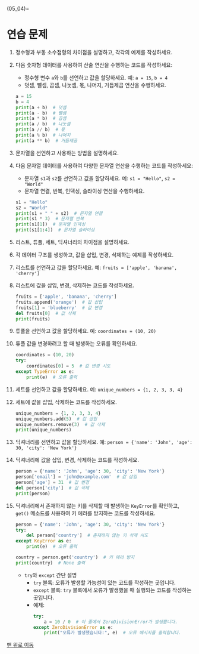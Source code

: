 (05_04)=
# 연습 문제

1. 정수형과 부동 소수점형의 차이점을 설명하고, 각각의 예제를 작성하세요.

2. 다음 숫자형 데이터를 사용하여 산술 연산을 수행하는 코드를 작성하세요:
    - 정수형 변수 `a`와 `b`를 선언하고 값을 할당하세요. 예: `a = 15`, `b = 4`
    - 덧셈, 뺄셈, 곱셈, 나눗셈, 몫, 나머지, 거듭제곱 연산을 수행하세요.
    ```python
    a = 15
    b = 4
    print(a + b)  # 덧셈
    print(a - b)  # 뺄셈
    print(a * b)  # 곱셈
    print(a / b)  # 나눗셈
    print(a // b)  # 몫
    print(a % b)  # 나머지
    print(a ** b)  # 거듭제곱
    ```

3. 문자열을 선언하고 사용하는 방법을 설명하세요.

4. 다음 문자열 데이터를 사용하여 다양한 문자열 연산을 수행하는 코드를 작성하세요:
    - 문자열 `s1`과 `s2`를 선언하고 값을 할당하세요. 예: `s1 = "Hello"`, `s2 = "World"`
    - 문자열 연결, 반복, 인덱싱, 슬라이싱 연산을 수행하세요.
    ```python
    s1 = "Hello"
    s2 = "World"
    print(s1 + " " + s2)  # 문자열 연결
    print(s1 * 3)  # 문자열 반복
    print(s1[1])  # 문자열 인덱싱
    print(s1[1:4])  # 문자열 슬라이싱
    ```

5. 리스트, 튜플, 세트, 딕셔너리의 차이점을 설명하세요.

6. 각 데이터 구조를 생성하고, 값을 삽입, 변경, 삭제하는 예제를 작성하세요.

7. 리스트를 선언하고 값을 할당하세요. 예: `fruits = ['apple', 'banana', 'cherry']`

8. 리스트에 값을 삽입, 변경, 삭제하는 코드를 작성하세요.
    ```python
    fruits = ['apple', 'banana', 'cherry']
    fruits.append('orange')  # 값 삽입
    fruits[1] = 'blueberry'  # 값 변경
    del fruits[0]  # 값 삭제
    print(fruits)
    ```

9. 튜플을 선언하고 값을 할당하세요. 예: `coordinates = (10, 20)`

10. 튜플 값을 변경하려고 할 때 발생하는 오류를 확인하세요.
    ```python
    coordinates = (10, 20)
    try:
        coordinates[0] = 5  # 값 변경 시도
    except TypeError as e:
        print(e)  # 오류 출력
    ```

11. 세트를 선언하고 값을 할당하세요. 예: `unique_numbers = {1, 2, 3, 3, 4}`

12. 세트에 값을 삽입, 삭제하는 코드를 작성하세요.
    ```python
    unique_numbers = {1, 2, 3, 3, 4}
    unique_numbers.add(5)  # 값 삽입
    unique_numbers.remove(3)  # 값 삭제
    print(unique_numbers)
    ```

13. 딕셔너리를 선언하고 값을 할당하세요. 예: `person = {'name': 'John', 'age': 30, 'city': 'New York'}`

14. 딕셔너리에 값을 삽입, 변경, 삭제하는 코드를 작성하세요.
    ```python
    person = {'name': 'John', 'age': 30, 'city': 'New York'}
    person['email'] = 'john@example.com'  # 값 삽입
    person['age'] = 31  # 값 변경
    del person['city']  # 값 삭제
    print(person)
    ```

15. 딕셔너리에서 존재하지 않는 키를 삭제할 때 발생하는 `KeyError`를 확인하고, `get()` 메소드를 사용하여 키 에러를 방지하는 코드를 작성하세요.
    ```python
    person = {'name': 'John', 'age': 30, 'city': 'New York'}
    try:
        del person['country']  # 존재하지 않는 키 삭제 시도
    except KeyError as e:
        print(e)  # 오류 출력

    country = person.get('country')  # 키 에러 방지
    print(country)  # None 출력
    ```

    - `try`와 `except` 간단 설명
        - `try` 블록: 오류가 발생할 가능성이 있는 코드를 작성하는 곳입니다.
        - `except` 블록: `try` 블록에서 오류가 발생했을 때 실행되는 코드를 작성하는 곳입니다.
        - 예제:
            ```python
            try:
                a = 10 / 0  # 이 줄에서 ZeroDivisionError가 발생합니다.
            except ZeroDivisionError as e:
                print("오류가 발생했습니다:", e)  # 오류 메시지를 출력합니다.
            ```

[맨 위로 이동](06_08)